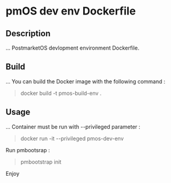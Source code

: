# pmOS dev env Dockerfile

## Description
...
PostmarketOS devlopment environment Dockerfile.

## Build
...
You can build the Docker image with the following command :
> docker build -t pmos-build-env .
		
## Usage
...
Container must be run with --privileged parameter : 
> docker run -it --privileged pmos-dev-env

Run pmbootsrap :
> pmbootstrap init

Enjoy
